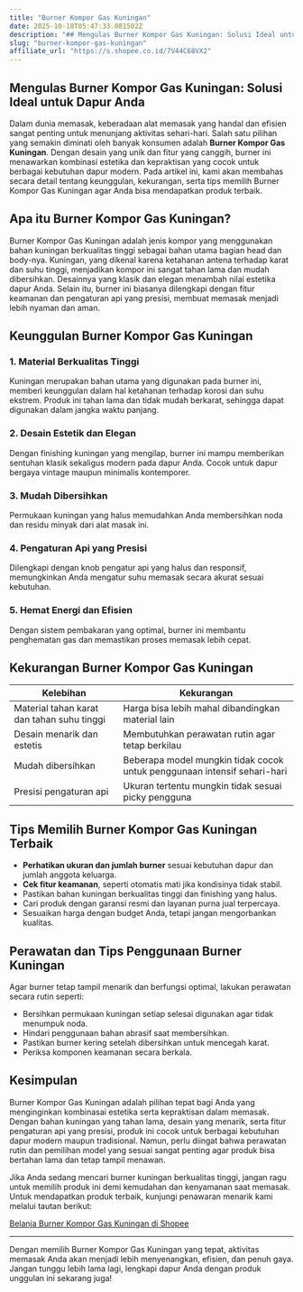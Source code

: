 ```yaml
---
title: "Burner Kompor Gas Kuningan"
date: 2025-10-18T05:47:33.081502Z
description: "## Mengulas Burner Kompor Gas Kuningan: Solusi Ideal untuk Dapur Anda..."
slug: "burner-kompor-gas-kuningan"
affiliate_url: "https://s.shopee.co.id/7V44C68VX2"
---
```

## Mengulas Burner Kompor Gas Kuningan: Solusi Ideal untuk Dapur Anda

Dalam dunia memasak, keberadaan alat memasak yang handal dan efisien sangat penting untuk menunjang aktivitas sehari-hari. Salah satu pilihan yang semakin diminati oleh banyak konsumen adalah **Burner Kompor Gas Kuningan**. Dengan desain yang unik dan fitur yang canggih, burner ini menawarkan kombinasi estetika dan kepraktisan yang cocok untuk berbagai kebutuhan dapur modern. Pada artikel ini, kami akan membahas secara detail tentang keunggulan, kekurangan, serta tips memilih Burner Kompor Gas Kuningan agar Anda bisa mendapatkan produk terbaik.

## Apa itu Burner Kompor Gas Kuningan?

Burner Kompor Gas Kuningan adalah jenis kompor yang menggunakan bahan kuningan berkualitas tinggi sebagai bahan utama bagian head dan body-nya. Kuningan, yang dikenal karena ketahanan antena terhadap karat dan suhu tinggi, menjadikan kompor ini sangat tahan lama dan mudah dibersihkan. Desainnya yang klasik dan elegan menambah nilai estetika dapur Anda. Selain itu, burner ini biasanya dilengkapi dengan fitur keamanan dan pengaturan api yang presisi, membuat memasak menjadi lebih nyaman dan aman.

## Keunggulan Burner Kompor Gas Kuningan

### 1. Material Berkualitas Tinggi
Kuningan merupakan bahan utama yang digunakan pada burner ini, memberi keunggulan dalam hal ketahanan terhadap korosi dan suhu ekstrem. Produk ini tahan lama dan tidak mudah berkarat, sehingga dapat digunakan dalam jangka waktu panjang.

### 2. Desain Estetik dan Elegan
Dengan finishing kuningan yang mengilap, burner ini mampu memberikan sentuhan klasik sekaligus modern pada dapur Anda. Cocok untuk dapur bergaya vintage maupun minimalis kontemporer.

### 3. Mudah Dibersihkan
Permukaan kuningan yang halus memudahkan Anda membersihkan noda dan residu minyak dari alat masak ini.

### 4. Pengaturan Api yang Presisi
Dilengkapi dengan knob pengatur api yang halus dan responsif, memungkinkan Anda mengatur suhu memasak secara akurat sesuai kebutuhan.

### 5. Hemat Energi dan Efisien
Dengan sistem pembakaran yang optimal, burner ini membantu penghematan gas dan memastikan proses memasak lebih cepat.

## Kekurangan Burner Kompor Gas Kuningan

| **Kelebihan** | **Kekurangan** |
|----------------|----------------|
| Material tahan karat dan tahan suhu tinggi | Harga bisa lebih mahal dibandingkan material lain |
| Desain menarik dan estetis | Membutuhkan perawatan rutin agar tetap berkilau |
| Mudah dibersihkan | Beberapa model mungkin tidak cocok untuk penggunaan intensif sehari-hari |
| Presisi pengaturan api | Ukuran tertentu mungkin tidak sesuai picky pengguna |

## Tips Memilih Burner Kompor Gas Kuningan Terbaik

- **Perhatikan ukuran dan jumlah burner** sesuai kebutuhan dapur dan jumlah anggota keluarga.
- **Cek fitur keamanan**, seperti otomatis mati jika kondisinya tidak stabil.
- Pastikan bahan kuningan berkualitas tinggi dan finishing yang halus.
- Cari produk dengan garansi resmi dan layanan purna jual terpercaya.
- Sesuaikan harga dengan budget Anda, tetapi jangan mengorbankan kualitas.

## Perawatan dan Tips Penggunaan Burner Kuningan

Agar burner tetap tampil menarik dan berfungsi optimal, lakukan perawatan secara rutin seperti:

- Bersihkan permukaan kuningan setiap selesai digunakan agar tidak menumpuk noda.
- Hindari penggunaan bahan abrasif saat membersihkan.
- Pastikan burner kering setelah dibersihkan untuk mencegah karat.
- Periksa komponen keamanan secara berkala.

## Kesimpulan

Burner Kompor Gas Kuningan adalah pilihan tepat bagi Anda yang menginginkan kombinasai estetika serta kepraktisan dalam memasak. Dengan bahan kuningan yang tahan lama, desain yang menarik, serta fitur pengaturan api yang presisi, produk ini cocok untuk berbagai kebutuhan dapur modern maupun tradisional. Namun, perlu diingat bahwa perawatan rutin dan pemilihan model yang sesuai sangat penting agar produk bisa bertahan lama dan tetap tampil menawan.

Jika Anda sedang mencari burner kuningan berkualitas tinggi, jangan ragu untuk memilih produk ini demi kemudahan dan kenyamanan saat memasak. Untuk mendapatkan produk terbaik, kunjungi penawaran menarik kami melalui tautan berikut:

[Belanja Burner Kompor Gas Kuningan di Shopee](https://s.shopee.co.id/7V44C68VX2)

---

Dengan memilih Burner Kompor Gas Kuningan yang tepat, aktivitas memasak Anda akan menjadi lebih menyenangkan, efisien, dan penuh gaya. Jangan tunggu lebih lama lagi, lengkapi dapur Anda dengan produk unggulan ini sekarang juga!